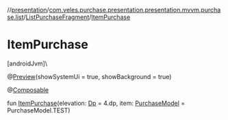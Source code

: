//[presentation](../../../index.md)/[com.veles.purchase.presentation.presentation.mvvm.purchase.list](../index.md)/[ListPurchaseFragment](index.md)/[ItemPurchase](-item-purchase.md)

# ItemPurchase

[androidJvm]\

@[Preview](https://developer.android.com/reference/kotlin/androidx/compose/ui/tooling/preview/Preview.html)(showSystemUi = true, showBackground = true)

@[Composable](https://developer.android.com/reference/kotlin/androidx/compose/runtime/Composable.html)

fun [ItemPurchase](-item-purchase.md)(elevation: [Dp](https://developer.android.com/reference/kotlin/androidx/compose/ui/unit/Dp.html) = 4.dp, item: [PurchaseModel](../../../../domain/domain/com.veles.purchase.domain.model.purchase/-purchase-model/index.md) = PurchaseModel.TEST)
